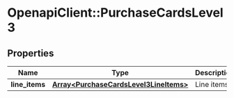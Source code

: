 # OpenapiClient::PurchaseCardsLevel3

## Properties
Name | Type | Description | Notes
------------ | ------------- | ------------- | -------------
**line_items** | [**Array&lt;PurchaseCardsLevel3LineItems&gt;**](PurchaseCardsLevel3LineItems.md) | Line items. | 


